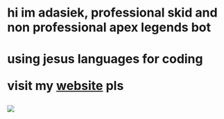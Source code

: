 <h1> hi im adasiek, professional skid and non professional apex legends bot<h1>

<p>using jesus languages for coding</p>
  <span> visit my <a href="https://adasiek.fun" target="_blank">website</a> pls</span>  

![](https://komarev.com/ghpvc/?username=adasiek193&color=blue)
